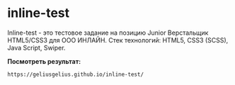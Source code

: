 ﻿# inline-test

 Inline-test - это тестовое задание на позицию Junior Верстальщик HTML5/CSS3 для ООО ИНЛАЙН.
 Стек технологий: HTML5, CSS3 (SCSS), Java Script, Swiper.


**Посмотреть результат:**

   
    https://geliusgelius.github.io/inline-test/
  

